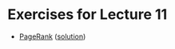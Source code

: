 # Exercises for Lecture 11

  * [PageRank](exercise-11-pagerank.pdf) ([solution](exercise-11-pagerank-sol.pdf))
